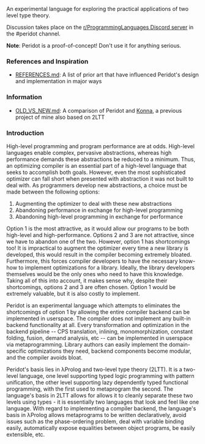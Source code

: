 An experimental language for exploring the practical applications of two level type theory.

Discussion takes place on the [r/ProgrammingLanguages Discord server](https://discord.gg/jFZ8JyUNtn) in the #peridot channel.

**Note**: Peridot is a proof-of-concept! Don't use it for anything serious.

### References and Inspiration

* [REFERENCES.md](./REFERENCES.md): A list of prior art that have influenced Peridot's design and implementation in major ways

### Information

* [OLD_VS_NEW.md](./notes/OLD_VS_NEW.md): A comparison of Peridot and [Konna](https://github.com/eashanhatti/konna), a previous project of mine also based on 2LTT

### Introduction

High-level programming and program performance are at odds. High-level languages enable complex, pervasive abstractions, whereas high performance demands these abstractions be reduced to a minimum. Thus, an optimizing compiler is an essential part of a high-level language that seeks to accomplish both goals. However, even the most sophisticated optimizer can fall short when presented with abstraction it was not built to deal with. As programmers develop new abstractions, a choice must be made between the following options:

1. Augmenting the optimizer to deal with these new abstractions
2. Abandoning performance in exchange for high-level programming
3. Abandoning high-level programming in exchange for performance

Option 1 is the most attractive, as it would allow our programs to be both high-level and high-performance. Options 2 and 3 are not attractive, since we have to abandon one of the two. However, option 1 has shortcomings too! It is impractical to augment the optimizer every time a new library is developed, this would result in the compiler becoming extremely bloated. Furthermore, this forces compiler developers to have the necessary know-how to implement optimizations for a library. Ideally, the library developers themselves would be the only ones who need to have this knowledge. Taking all of this into account, it makes sense why, despite their shortcomings, options 2 and 3 are often chosen. Option 1 would be extremely valuable, but it is also costly to implement.

Peridot is an experimental language which attempts to eliminates the shortcomings of option 1 by allowing the entire compiler backend can be implemented in userspace. The compiler does not implement any built-in backend functionality at all. Every transformation and optimization in the backend pipeline -- CPS translation, inlining, monomorphization, constant folding, fusion, demand analysis, etc -- can be implemented in userspace via metaprogramming. Library authors can easily implement the domain-specific optimizations they need, backend components become modular, and the compiler avoids bloat.

Peridot's basis lies in λProlog and two-level type theory (2LTT). It is a two-level language, one level supporting typed logic programming with pattern unification, the other level supporting lazy dependently typed functional programming, with the first used to metaprogram the second. The language's basis in 2LTT allows for allows it to cleanly separate these two levels using types - it is essentially two languages that look and feel like one language. With regard to implementing a compiler backend, the language's basis in λProlog allows metaprograms to be written declaratively, avoid issues such as the phase-ordering problem, deal with variable binding easily, automatically expose equalities between object programs, be easily extensible, etc.
